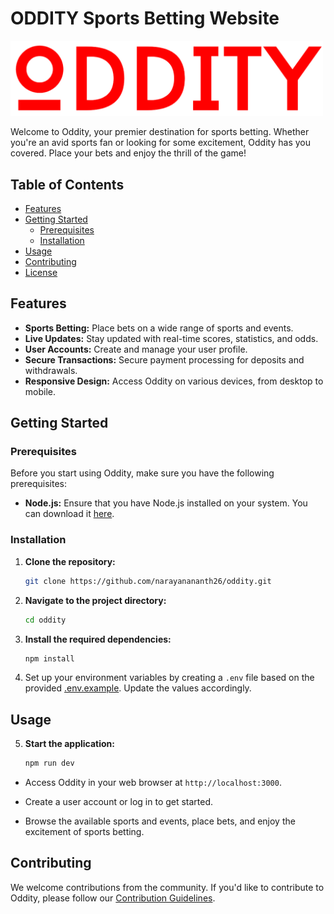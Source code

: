 # ODDITY Sports Betting Website

<img src="./public/assets/oddity-logo.svg" alt="Oddity Logo" width="500">

Welcome to Oddity, your premier destination for sports betting. Whether you're an avid sports fan or looking for some excitement, Oddity has you covered. Place your bets and enjoy the thrill of the game!

## Table of Contents

-   [Features](#features)
-   [Getting Started](#getting-started)
    -   [Prerequisites](#prerequisites)
    -   [Installation](#installation)
-   [Usage](#usage)
-   [Contributing](#contributing)
-   [License](#license)

## Features

-   **Sports Betting:** Place bets on a wide range of sports and events.
-   **Live Updates:** Stay updated with real-time scores, statistics, and odds.
-   **User Accounts:** Create and manage your user profile.
-   **Secure Transactions:** Secure payment processing for deposits and withdrawals.
-   **Responsive Design:** Access Oddity on various devices, from desktop to mobile.

## Getting Started

### Prerequisites

Before you start using Oddity, make sure you have the following prerequisites:

-   **Node.js:** Ensure that you have Node.js installed on your system. You can download it [here](https://nodejs.org/).

### Installation

1. **Clone the repository:**

    ```bash
    git clone https://github.com/narayanananth26/oddity.git
    ```

2. **Navigate to the project directory:**

    ```bash
    cd oddity
    ```

3. **Install the required dependencies:**

    ```bash
    npm install
    ```

4. Set up your environment variables by creating a `.env` file based on the provided [.env.example](.env.example). Update the values accordingly.

## Usage

5. **Start the application:**

    ```bash
    npm run dev
    ```

-   Access Oddity in your web browser at `http://localhost:3000`.

-   Create a user account or log in to get started.

-   Browse the available sports and events, place bets, and enjoy the excitement of sports betting.

## Contributing

We welcome contributions from the community. If you'd like to contribute to Oddity, please follow our [Contribution Guidelines](CONTRIBUTING.md).
